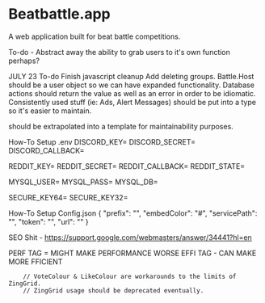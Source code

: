 # Beatbattle.app

A web application built for beat battle competitions.

To-do -
Abstract away the ability to grab users to it's own function perhaps?

JULY 23
To-do
Finish javascript cleanup
Add deleting groups.
Battle.Host should be a user object so we can have expanded functionality.
Database actions should return the value as well as an error in order to be idiomatic.
Consistently used stuff (ie: Ads, Alert Messages) should be put into a type so it's easier to maintain.
<div class="battle-information"> should be extrapolated into a template for maintainability purposes.

How-To Setup .env
DISCORD_KEY=
DISCORD_SECRET=
DISCORD_CALLBACK=

REDDIT_KEY=
REDDIT_SECRET=
REDDIT_CALLBACK=
REDDIT_STATE=

MYSQL_USER=
MYSQL_PASS=
MYSQL_DB=

SECURE_KEY64=
SECURE_KEY32=

How-To Setup Config.json
{
  "prefix": "",
  "embedColor": "#",
  "servicePath": "",
  "token": "",
  "url": ""
}


SEO Shit -
https://support.google.com/webmasters/answer/34441?hl=en

PERF TAG = MIGHT MAKE PERFORMANCE WORSE
EFFI TAG - CAN MAKE MORE FFICIENT   

		// VoteColour & LikeColour are workarounds to the limits of ZingGrid.
		// ZingGrid usage should be deprecated eventually.
